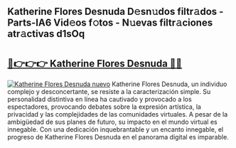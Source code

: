 ## Katherine Flores Desnuda D𝚎sn𝚞dos filtr𝚊dos - Parts-IA6 Vid𝚎os f𝚘tos - N𝚞evas filtr𝚊ciones atr𝚊ctivas d1sOq

# <h2><a href="http://mb4tpu.tromn.icu/?c=Katherine+Flores+Desnuda">🔗👉👉👉 Katherine Flores Desnuda 🔗🔗</a></h2>

[![Katherine Flores Desnuda nuevo](https://i.imgur.com/pEAQMta.gif)](http://mb4tpu.tromn.icu/?c=Katherine+Flores+Desnuda)
Katherine Flores Desnuda, un individuo complejo y desconcertante, se resiste a la caracterización simple. Su personalidad distintiva en línea ha cautivado y provocado a los espectadores, provocando debates sobre la expresión artística, la privacidad y las complejidades de las comunidades virtuales. A pesar de la ambigüedad de sus planes de futuro, su impacto en el mundo virtual es innegable. Con una dedicación inquebrantable y un encanto innegable, el progreso de Katherine Flores Desnuda en el panorama digital es imparable.
